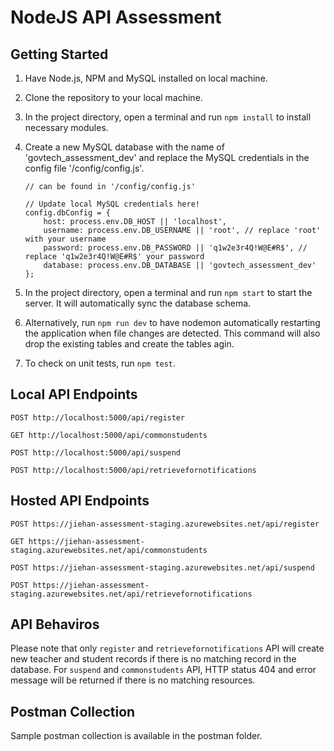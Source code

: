 # NodeJS API Assessment

## Getting Started

1. Have Node.js, NPM and MySQL installed on local machine.
2. Clone the repository to your local machine.
3. In the project directory, open a terminal and run `npm install` to install necessary modules.
4. Create a new MySQL database with the name of 'govtech_assessment_dev' and replace the MySQL credentials in the config file '/config/config.js'.

   ```
   // can be found in '/config/config.js'

   // Update local MySQL credentials here!
   config.dbConfig = {
       host: process.env.DB_HOST || 'localhost',
       username: process.env.DB_USERNAME || 'root', // replace 'root' with your username
       password: process.env.DB_PASSWORD || 'q1w2e3r4Q!W@E#R$', // replace 'q1w2e3r4Q!W@E#R$' your password
       database: process.env.DB_DATABASE || 'govtech_assessment_dev'
   };
   ```

5. In the project directory, open a terminal and run `npm start` to start the server. It will automatically sync the database schema.

6. Alternatively, run `npm run dev` to have nodemon automatically restarting the application when file changes are detected. This command will also drop the existing tables and create the tables agin.

7. To check on unit tests, run `npm test`.

## Local API Endpoints

`POST http://localhost:5000/api/register`

`GET http://localhost:5000/api/commonstudents`

`POST http://localhost:5000/api/suspend`

`POST http://localhost:5000/api/retrievefornotifications`

## Hosted API Endpoints

`POST https://jiehan-assessment-staging.azurewebsites.net/api/register`

`GET https://jiehan-assessment-staging.azurewebsites.net/api/commonstudents`

`POST https://jiehan-assessment-staging.azurewebsites.net/api/suspend`

`POST https://jiehan-assessment-staging.azurewebsites.net/api/retrievefornotifications`

## API Behaviros
Please note that only `register` and `retrievefornotifications` API will create new teacher and student records if there is no matching record in the database. For `suspend` and `commonstudents` API, HTTP status 404 and error message will be returned if there is no matching resources.

## Postman Collection
Sample postman collection is available in the postman folder.